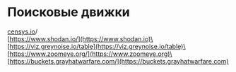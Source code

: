 # Поисковые движки

[censys.io](http://censys.io)/\
[https://www.shodan.io/](https://www.shodan.io)\
[https://viz.greynoise.io/table](https://viz.greynoise.io/table)\
[https://www.zoomeye.org/](https://www.zoomeye.org)\
[https://buckets.grayhatwarfare.com/](https://buckets.grayhatwarfare.com)

